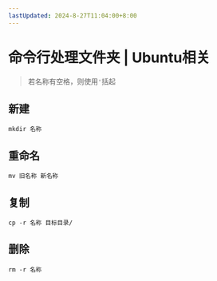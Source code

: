 ```yaml
---
lastUpdated: 2024-8-27T11:04:00+8:00
---
```


# 命令行处理文件夹 | Ubuntu相关

> 若名称有空格，则使用```'```括起

## 新建

```mkdir 名称```

## 重命名

```mv 旧名称 新名称```

## 复制

```cp -r 名称 目标目录/```

## 删除

```rm -r 名称```